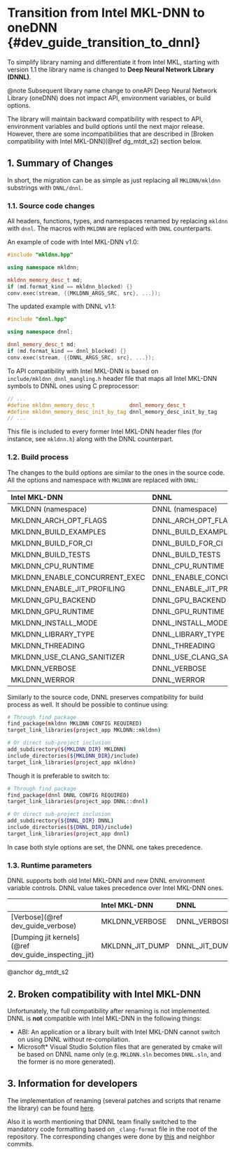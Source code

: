 Transition from Intel MKL-DNN to oneDNN {#dev_guide_transition_to_dnnl}
=======================================================================

To simplify library naming and differentiate it from Intel MKL, starting with
version 1.1 the library name is changed to
**Deep Neural Network Library (DNNL)**.

@note Subsequent library name change to
oneAPI Deep Neural Network Library (oneDNN) does not impact API, environment
variables, or build options.

The library will maintain backward compatibility with respect to API,
environment variables and build options until the next major release.
However, there are some incompatibilities that are described in
[Broken compatibility with Intel MKL-DNN](@ref dg_mtdt_s2) section below.

## 1. Summary of Changes

In short, the migration can be as simple as just replacing all
`MKLDNN/mkldnn` substrings with `DNNL/dnnl`.

### 1.1. Source code changes

All headers, functions, types, and namespaces renamed by replacing `mkldnn`
with `dnnl`. The macros with `MKLDNN` are replaced with `DNNL` counterparts.

An example of code with Intel MKL-DNN v1.0:
~~~ cpp
#include "mkldnn.hpp"

using namespace mkldnn;

mkldnn_memory_desc_t md;
if (md.format_kind == mkldnn_blocked) {}
conv.exec(stream, {{MKLDNN_ARGS_SRC, src}, ...});
~~~

The updated example with DNNL v1.1:
~~~ cpp
#include "dnnl.hpp"

using namespace dnnl;

dnnl_memory_desc_t md;
if (md.format_kind == dnnl_blocked) {}
conv.exec(stream, {{DNNL_ARGS_SRC, src}, ...});
~~~

To API compatibility with Intel MKL-DNN is based on
`include/mkldnn_dnnl_mangling.h` header file that maps all Intel MKL-DNN
symbols to DNNL ones using C preprocessor:

~~~ cpp
// ...
#define mkldnn_memory_desc_t           dnnl_memory_desc_t
#define mkldnn_memory_desc_init_by_tag dnnl_memory_desc_init_by_tag
// ...
~~~

This file is included to every former Intel MKL-DNN header files
(for instance, see `mkldnn.h`) along with the DNNL counterpart.

### 1.2. Build process

The changes to the build options are similar to the ones in the source code.
All the options and namespace with `MKLDNN` are replaced with `DNNL`:

| Intel MKL-DNN                 | DNNL                        |
| :--                           | :--                         |
| MKLDNN (namespace)            | DNNL (namespace)            |
| MKLDNN_ARCH_OPT_FLAGS         | DNNL_ARCH_OPT_FLAGS         |
| MKLDNN_BUILD_EXAMPLES         | DNNL_BUILD_EXAMPLES         |
| MKLDNN_BUILD_FOR_CI           | DNNL_BUILD_FOR_CI           |
| MKLDNN_BUILD_TESTS            | DNNL_BUILD_TESTS            |
| MKLDNN_CPU_RUNTIME            | DNNL_CPU_RUNTIME            |
| MKLDNN_ENABLE_CONCURRENT_EXEC | DNNL_ENABLE_CONCURRENT_EXEC |
| MKLDNN_ENABLE_JIT_PROFILING   | DNNL_ENABLE_JIT_PROFILING   |
| MKLDNN_GPU_BACKEND            | DNNL_GPU_BACKEND            |
| MKLDNN_GPU_RUNTIME            | DNNL_GPU_RUNTIME            |
| MKLDNN_INSTALL_MODE           | DNNL_INSTALL_MODE           |
| MKLDNN_LIBRARY_TYPE           | DNNL_LIBRARY_TYPE           |
| MKLDNN_THREADING              | DNNL_THREADING              |
| MKLDNN_USE_CLANG_SANITIZER    | DNNL_USE_CLANG_SANITIZER    |
| MKLDNN_VERBOSE                | DNNL_VERBOSE                |
| MKLDNN_WERROR                 | DNNL_WERROR                 |

Similarly to the source code, DNNL preserves compatibility for build process
as well. It should be possible to continue using:

~~~ sh
# Through find package
find_package(mkldnn MKLDNN CONFIG REQUIRED)
target_link_libraries(project_app MKLDNN::mkldnn)

# Or direct sub-project inclusion
add_subdirectory(${MKLDNN_DIR} MKLDNN)
include_directories(${MKLDNN_DIR}/include)
target_link_libraries(project_app mkldnn)
~~~

Though it is preferable to switch to:

~~~ sh
# Through find package
find_package(dnnl DNNL CONFIG REQUIRED)
target_link_libraries(project_app DNNL::dnnl)

# Or direct sub-project inclusion
add_subdirectory(${DNNL_DIR} DNNL)
include_directories(${DNNL_DIR}/include)
target_link_libraries(project_app dnnl)
~~~

In case both style options are set, the DNNL one takes precedence.

### 1.3. Runtime parameters

DNNL supports both old Intel MKL-DNN and new DNNL environment variable controls.
DNNL value takes precedence over Intel MKL-DNN ones.

|                                                      | Intel MKL-DNN   | DNNL          |
| :--                                                  | :--             | :--           |
| [Verbose](@ref dev_guide_verbose)                    | MKLDNN_VERBOSE  | DNNL_VERBOSE  |
| [Dumping jit kernels](@ref dev_guide_inspecting_jit) | MKLDNN_JIT_DUMP | DNNL_JIT_DUMP |

@anchor dg_mtdt_s2
## 2. Broken compatibility with Intel MKL-DNN

Unfortunately, the full compatibility after renaming is not implemented.
DNNL is **not** compatible with Intel MKL-DNN in the following things:
- ABI: An application or a library built with Intel MKL-DNN cannot switch on
  using DNNL without re-compilation.
- Microsoft\* Visual Studio Solution files that are generated by cmake will
  be based on DNNL name only
  (e.g. `MKLDNN.sln` becomes `DNNL.sln`, and the former is no more generated).

## 3. Information for developers

The implementation of renaming (several patches and scripts that rename the
library) can be found
[here](https://github.com/emfomenk/intel-mkldnn-rebranding).

Also it is worth mentioning that DNNL team finally switched to the mandatory
code formatting based on `_clang-format` file in the root of the repository.
The corresponding changes were done by
[this](https://github.com/oneapi-src/oneDNN/commit/56ef626d6627e93da039c15e032603e1a4bc8af4)
and neighbor commits.
